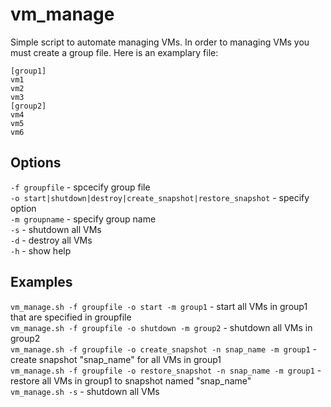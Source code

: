 # vm_manage
Simple script to automate managing VMs.
In order to managing VMs you must create a group file. Here is an examplary file:
```
[group1]
vm1
vm2
vm3
[group2]
vm4
vm5
vm6

```
## Options
```-f groupfile``` - spcecify group file\
```-o start|shutdown|destroy|create_snapshot|restore_snapshot``` - specify option\
```-m groupname``` - specify group name\
```-s``` - shutdown all VMs\
```-d``` - destroy all VMs\
```-h``` - show help

## Examples
```vm_manage.sh -f groupfile -o start -m group1``` - start all VMs in group1 that are specified in groupfile\
```vm_manage.sh -f groupfile -o shutdown -m group2``` - shutdown all VMs in group2\
```vm_manage.sh -f groupfile -o create_snapshot -n snap_name -m group1``` - create snapshot "snap_name" for all VMs in group1\
```vm_manage.sh -f groupfile -o restore_snapshot -n snap_name -m group1``` - restore all VMs in group1 to snapshot named "snap_name"\
```vm_manage.sh -s``` - shutdown all VMs
